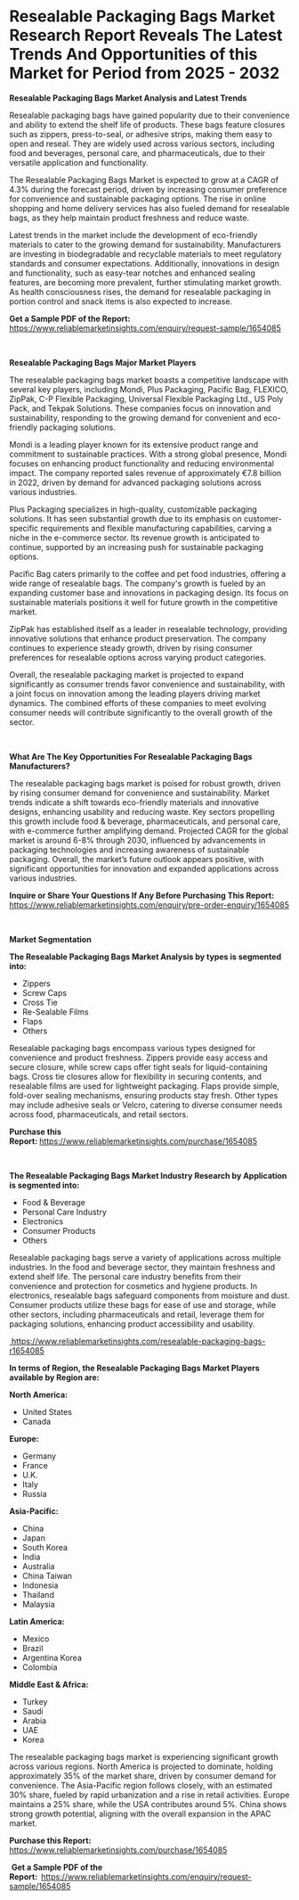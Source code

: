 <p><h1>Resealable Packaging Bags Market Research Report Reveals The Latest Trends And Opportunities of this Market for Period from 2025 - 2032</h1></p><p><strong>Resealable Packaging Bags Market Analysis and Latest Trends</strong></p>
<p><p>Resealable packaging bags have gained popularity due to their convenience and ability to extend the shelf life of products. These bags feature closures such as zippers, press-to-seal, or adhesive strips, making them easy to open and reseal. They are widely used across various sectors, including food and beverages, personal care, and pharmaceuticals, due to their versatile application and functionality. </p><p>The Resealable Packaging Bags Market is expected to grow at a CAGR of 4.3% during the forecast period, driven by increasing consumer preference for convenience and sustainable packaging options. The rise in online shopping and home delivery services has also fueled demand for resealable bags, as they help maintain product freshness and reduce waste.</p><p>Latest trends in the market include the development of eco-friendly materials to cater to the growing demand for sustainability. Manufacturers are investing in biodegradable and recyclable materials to meet regulatory standards and consumer expectations. Additionally, innovations in design and functionality, such as easy-tear notches and enhanced sealing features, are becoming more prevalent, further stimulating market growth. As health consciousness rises, the demand for resealable packaging in portion control and snack items is also expected to increase.</p></p>
<p><strong>Get a Sample PDF of the Report:&nbsp;</strong> <a href="https://www.reliablemarketinsights.com/enquiry/request-sample/1654085?utm_campaign=1894&utm_medium=2&utm_source=Github&utm_content=ia&utm_term=18042025&utm_id=resealable-packaging-bags">https://www.reliablemarketinsights.com/enquiry/request-sample/1654085</a></p>
<p>&nbsp;</p>
<p><strong>Resealable Packaging Bags Major Market Players</strong></p>
<p><p>The resealable packaging bags market boasts a competitive landscape with several key players, including Mondi, Plus Packaging, Pacific Bag, FLEXICO, ZipPak, C-P Flexible Packaging, Universal Flexible Packaging Ltd., US Poly Pack, and Tekpak Solutions. These companies focus on innovation and sustainability, responding to the growing demand for convenient and eco-friendly packaging solutions.</p><p>Mondi is a leading player known for its extensive product range and commitment to sustainable practices. With a strong global presence, Mondi focuses on enhancing product functionality and reducing environmental impact. The company reported sales revenue of approximately €7.8 billion in 2022, driven by demand for advanced packaging solutions across various industries.</p><p>Plus Packaging specializes in high-quality, customizable packaging solutions. It has seen substantial growth due to its emphasis on customer-specific requirements and flexible manufacturing capabilities, carving a niche in the e-commerce sector. Its revenue growth is anticipated to continue, supported by an increasing push for sustainable packaging options.</p><p>Pacific Bag caters primarily to the coffee and pet food industries, offering a wide range of resealable bags. The company's growth is fueled by an expanding customer base and innovations in packaging design. Its focus on sustainable materials positions it well for future growth in the competitive market.</p><p>ZipPak has established itself as a leader in resealable technology, providing innovative solutions that enhance product preservation. The company continues to experience steady growth, driven by rising consumer preferences for resealable options across varying product categories.</p><p>Overall, the resealable packaging market is projected to expand significantly as consumer trends favor convenience and sustainability, with a joint focus on innovation among the leading players driving market dynamics. The combined efforts of these companies to meet evolving consumer needs will contribute significantly to the overall growth of the sector.</p></p>
<p>&nbsp;</p>
<p><strong>What Are The Key Opportunities For Resealable Packaging Bags Manufacturers?</strong></p>
<p><p>The resealable packaging bags market is poised for robust growth, driven by rising consumer demand for convenience and sustainability. Market trends indicate a shift towards eco-friendly materials and innovative designs, enhancing usability and reducing waste. Key sectors propelling this growth include food & beverage, pharmaceuticals, and personal care, with e-commerce further amplifying demand. Projected CAGR for the global market is around 6-8% through 2030, influenced by advancements in packaging technologies and increasing awareness of sustainable packaging. Overall, the market’s future outlook appears positive, with significant opportunities for innovation and expanded applications across various industries.</p></p>
<p><strong>Inquire or Share Your Questions If Any Before Purchasing This Report:</strong> <a href="https://www.reliablemarketinsights.com/enquiry/pre-order-enquiry/1654085?utm_campaign=1894&utm_medium=2&utm_source=Github&utm_content=ia&utm_term=18042025&utm_id=resealable-packaging-bags">https://www.reliablemarketinsights.com/enquiry/pre-order-enquiry/1654085</a></p>
<p>&nbsp;</p>
<p><strong>Market Segmentation</strong></p>
<p><strong>The Resealable Packaging Bags Market Analysis by types is segmented into:</strong></p>
<p><ul><li>Zippers</li><li>Screw Caps</li><li>Cross Tie</li><li>Re-Sealable Films</li><li>Flaps</li><li>Others</li></ul></p>
<p><p>Resealable packaging bags encompass various types designed for convenience and product freshness. Zippers provide easy access and secure closure, while screw caps offer tight seals for liquid-containing bags. Cross tie closures allow for flexibility in securing contents, and resealable films are used for lightweight packaging. Flaps provide simple, fold-over sealing mechanisms, ensuring products stay fresh. Other types may include adhesive seals or Velcro, catering to diverse consumer needs across food, pharmaceuticals, and retail sectors.</p></p>
<p><strong>Purchase this Report:&nbsp;</strong><a href="https://www.reliablemarketinsights.com/purchase/1654085?utm_campaign=1894&utm_medium=2&utm_source=Github&utm_content=ia&utm_term=18042025&utm_id=resealable-packaging-bags">https://www.reliablemarketinsights.com/purchase/1654085</a></p>
<p>&nbsp;</p>
<p><strong>The Resealable Packaging Bags Market Industry Research by Application is segmented into:</strong></p>
<p><ul><li>Food & Beverage</li><li>Personal Care Industry</li><li>Electronics</li><li>Consumer Products</li><li>Others</li></ul></p>
<p><p>Resealable packaging bags serve a variety of applications across multiple industries. In the food and beverage sector, they maintain freshness and extend shelf life. The personal care industry benefits from their convenience and protection for cosmetics and hygiene products. In electronics, resealable bags safeguard components from moisture and dust. Consumer products utilize these bags for ease of use and storage, while other sectors, including pharmaceuticals and retail, leverage them for packaging solutions, enhancing product accessibility and usability.</p></p>
<p><a href="https://www.reliablemarketinsights.com/resealable-packaging-bags-r1654085?utm_campaign=1894&utm_medium=2&utm_source=Github&utm_content=ia&utm_term=18042025&utm_id=resealable-packaging-bags">&nbsp;https://www.reliablemarketinsights.com/resealable-packaging-bags-r1654085</a></p>
<p><strong>In terms of Region, the Resealable Packaging Bags Market Players available by Region are:</strong></p>
<p>
    <p> <strong> North America: </strong>
        <ul>
            <li>United States</li>
            <li>Canada</li>
        </ul>
        </p> 
    <p> <strong> Europe: </strong>
        <ul>
            <li>Germany</li>
            <li>France</li>
            <li>U.K.</li>
            <li>Italy</li>
            <li>Russia</li>
        </ul>
        </p> 
    <p> <strong> Asia-Pacific: </strong>
        <ul>
            <li>China</li>
            <li>Japan</li>
            <li>South Korea</li>
            <li>India</li>
            <li>Australia</li>
            <li>China Taiwan</li>
            <li>Indonesia</li>
            <li>Thailand</li>
            <li>Malaysia</li>
        </ul>
        </p> 
    <p> <strong> Latin America: </strong>
        <ul>
            <li>Mexico</li>
            <li>Brazil</li>
            <li>Argentina Korea</li>
            <li>Colombia</li>
        </ul>
        </p> 
    <p> <strong> Middle East & Africa: </strong>
        <ul>
            <li>Turkey</li>
            <li>Saudi</li>
            <li>Arabia</li>
            <li>UAE</li>
            <li>Korea</li>
        </ul>
    </p>
    </p>
<p><p>The resealable packaging bags market is experiencing significant growth across various regions. North America is projected to dominate, holding approximately 35% of the market share, driven by consumer demand for convenience. The Asia-Pacific region follows closely, with an estimated 30% share, fueled by rapid urbanization and a rise in retail activities. Europe maintains a 25% share, while the USA contributes around 5%. China shows strong growth potential, aligning with the overall expansion in the APAC market.</p></p>
<p><strong>Purchase this Report: </strong><a href="https://www.reliablemarketinsights.com/purchase/1654085?utm_campaign=1894&utm_medium=2&utm_source=Github&utm_content=ia&utm_term=18042025&utm_id=resealable-packaging-bags">https://www.reliablemarketinsights.com/purchase/1654085</a></p>
<p>&nbsp;<strong>Get a Sample PDF of the Report:&nbsp;&nbsp;</strong><a href="https://www.reliablemarketinsights.com/enquiry/request-sample/1654085?utm_campaign=1894&utm_medium=2&utm_source=Github&utm_content=ia&utm_term=18042025&utm_id=resealable-packaging-bags">https://www.reliablemarketinsights.com/enquiry/request-sample/1654085</a></p>
<p><strong></strong></p>
<p><p></p><p></p><p></p></p>